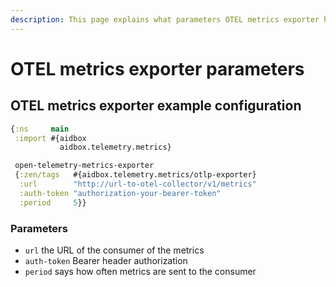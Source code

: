 ```yaml
---
description: This page explains what parameters OTEL metrics exporter has
---
```


# OTEL metrics exporter parameters

## OTEL metrics exporter example configuration

```clojure
{:ns     main
 :import #{aidbox
           aidbox.telemetry.metrics}

 open-telemetry-metrics-exporter
 {:zen/tags   #{aidbox.telemetry.metrics/otlp-exporter}
  :url        "http://url-to-otel-collector/v1/metrics"
  :auth-token "authorization-your-bearer-token"
  :period     5}}
```

### Parameters

* `url` the URL of the consumer of the metrics
* `auth-token` Bearer header authorization
* `period` says how often metrics are sent to the consumer
